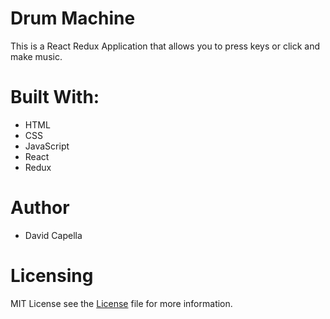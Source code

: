 # Drum Machine
This is a React Redux Application that allows you to press keys or click and make music.

# Built With:
* HTML
* CSS
* JavaScript
* React
* Redux

# Author
- David Capella

# Licensing
MIT License see the [License](./LICENSE.md) file for more information.
